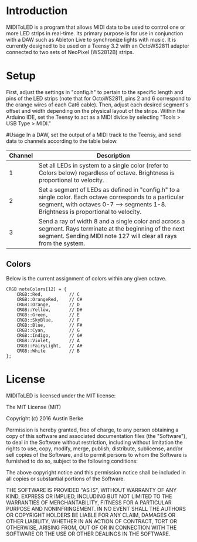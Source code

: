 # Introduction
MIDIToLED is a program that allows MIDI data to be used to control one or more LED strips in real-time. Its primary purpose is for use in conjunction with a DAW such as Ableton Live to synchronize lights with music. It is currently designed to be used on a Teensy 3.2 with an OctoWS2811 adapter connected to two sets of NeoPixel (WS2812B) strips.

# Setup
First, adjust the settings in "config.h" to pertain to the specific length and pins of the LED strips (note that for OctoWS2811, pins 2 and 6 correspond to the orange wires of each Cat6 cable). Then, adjust each desired segment's offset and width depending on the physical layout of the strips. Within the Arduino IDE, set the Teensy to act as a MIDI divice by selecting "Tools > USB Type > MIDI."

#Usage
In a DAW, set the output of a MIDI track to the Teensy, and send data to channels according to the table below.

|Channel   |Description   |
|---|---|
|1   | Set all LEDs in system to a single color (refer to Colors below) regardless of octave. Brightness is proportional to velocity. |
|2  | Set a segment of LEDs as defined in "config.h" to a single color. Each octave corresponds to a particular segment, with octaves 0-7 --> segments 1-8. Brightness is proportional to velocity.    |
|3   | Send a ray of width 8 and a single color and across a segment. Rays terminate at the beginning of the next segment. Sending MIDI note 127 will clear all rays from the system. |

## Colors
Below is the current assignment of colors within any given octave.
~~~~
CRGB noteColors[12] = {
    CRGB::Red,          // C
    CRGB::OrangeRed,    // C#
    CRGB::Orange,       // D
    CRGB::Yellow,       // D#
    CRGB::Green,        // E
    CRGB::SkyBlue,      // F
    CRGB::Blue,         // F#
    CRGB::Cyan,         // G
    CRGB::Indigo,       // G#
    CRGB::Violet,       // A
    CRGB::FairyLight,   // A#   
    CRGB::White         // B
};
~~~~

# License 

MIDIToLED is licensed under the MIT license:

The MIT License (MIT)

Copyright (c) 2016 Austin Berke

Permission is hereby granted, free of charge, to any person obtaining a copy of this software and associated documentation files (the "Software"), to deal in the Software without restriction, including without limitation the rights to use, copy, modify, merge, publish, distribute, sublicense, and/or sell copies of the Software, and to permit persons to whom the Software is furnished to do so, subject to the following conditions:

The above copyright notice and this permission notice shall be included in all copies or substantial portions of the Software.

THE SOFTWARE IS PROVIDED "AS IS", WITHOUT WARRANTY OF ANY KIND, EXPRESS OR IMPLIED, INCLUDING BUT NOT LIMITED TO THE WARRANTIES OF MERCHANTABILITY, FITNESS FOR A PARTICULAR PURPOSE AND NONINFRINGEMENT. IN NO EVENT SHALL THE AUTHORS OR COPYRIGHT HOLDERS BE LIABLE FOR ANY CLAIM, DAMAGES OR OTHER LIABILITY, WHETHER IN AN ACTION OF CONTRACT, TORT OR OTHERWISE, ARISING FROM, OUT OF OR IN CONNECTION WITH THE SOFTWARE OR THE USE OR OTHER DEALINGS IN THE SOFTWARE.
